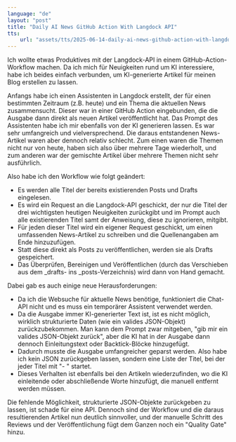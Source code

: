```yaml
---
language: "de"
layout: "post"
title: "Daily AI News GitHub Action With Langdock API"
tts: 
    url: "assets/tts/2025-06-14-daily-ai-news-github-action-with-langdock-api.mp3"
---
```


Ich wollte etwas Produktives mit der Langdock-API in einem GitHub-Action-Workflow machen. Da ich mich für Neuigkeiten rund um KI interessiere, habe ich beides einfach verbunden, um KI-generierte Artikel für meinen Blog erstellen zu lassen.

<!--more-->

Anfangs habe ich einen Assistenten in Langdock erstellt, der für einen bestimmten Zeitraum (z.B. heute) und ein Thema die aktuellen News zusammensucht. Dieser war in einer GitHub Action eingebunden, die die Ausgabe dann direkt als neuen Artikel veröffentlicht hat. Das Prompt des Assistenten habe ich mir ebenfalls von der KI generieren lassen. Es war sehr umfangreich und vielversprechend.
Die daraus entstandenen News-Artikel waren aber dennoch relativ schlecht. Zum einen waren die Themen nicht nur von heute, haben sich also über mehrere Tage wiederholt, und zum anderen war der gemischte Artikel über mehrere Themen nicht sehr ausführlich.

Also habe ich den Workflow wie folgt geändert:
* Es werden alle Titel der bereits existierenden Posts und Drafts eingelesen.
* Es wird ein Request an die Langdock-API geschickt, der nur die Titel der drei wichtigsten heutigen Neuigkeiten zurückgibt und im Prompt auch alle existierenden Titel samt der Anweisung, diese zu ignorieren, mitgibt.
* Für jeden dieser Titel wird ein eigener Request geschickt, um einen umfassenden News-Artikel zu schreiben und die Quellenangaben am Ende hinzuzufügen.
* Statt diese direkt als Posts zu veröffentlichen, werden sie als Drafts gespeichert.
* Das Überprüfen, Bereinigen und Veröffentlichen (durch das Verschieben aus dem _drafts- ins _posts-Verzeichnis) wird dann von Hand gemacht.

Dabei gab es auch einige neue Herausforderungen:
* Da ich die Websuche für aktuelle News benötige, funktioniert die Chat-API nicht und es muss ein temporärer Assistent verwendet werden.
* Da die Ausgabe immer KI-generierter Text ist, ist es nicht möglich, wirklich strukturierte Daten (wie ein valides JSON-Objekt) zurückzubekommen. Man kann dem Prompt zwar mitgeben, "gib mir ein valides JSON-Objekt zurück", aber die KI hat in der Ausgabe dann dennoch Einleitungstext oder Backtick-Blöcke hinzugefügt.
* Dadurch musste die Ausgabe umfangreicher geparst werden. Also habe ich kein JSON zurückgeben lassen, sondern eine Liste der Titel, bei der jeder Titel mit "- " startet.
* Dieses Verhalten ist ebenfalls bei den Artikeln wiederzufinden, wo die KI einleitende oder abschließende Worte hinzufügt, die manuell entfernt werden müssen.

Die fehlende Möglichkeit, strukturierte JSON-Objekte zurückgeben zu lassen, ist schade für eine API. Dennoch sind der Workflow und die daraus resultierenden Artikel nun deutlich sinnvoller, und der manuelle Schritt des Reviews und der Veröffentlichung fügt dem Ganzen noch ein "Quality Gate" hinzu.
